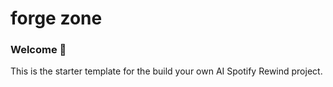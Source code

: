 # forge zone

### Welcome 👋

This is the starter template for the build your own AI Spotify Rewind project.
